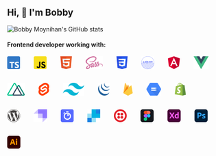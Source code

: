 ## Hi, 👋  I'm Bobby
![Bobby Moynihan's GitHub stats](https://github-readme-stats.vercel.app/api?username=itBme3&hide=issues,stars,contribs&theme=radical&layout=compact)

#### Frontend developer working with:

<div style="width: 100%">
  <img src="assets/ts.png" style="width: auto; height: 30px; float: left; margin-right: 2rem; margin-bottom: 2rem"/>
  <img src="assets/js.png" style="width: auto; height: 30px; float: left; margin-right: 2rem; margin-bottom: 2rem"/>
  <img src="assets/html.png" style="width: auto; height: 30px; float: left; margin-right: 2rem; margin-bottom: 2rem"/>
  <img src="assets/scss.png" style="width: auto; height: 30px; float: left; margin-right: 2rem; margin-bottom: 2rem"/>
  <img src="assets/css.png" style="width: auto; height: 30px; float: left; margin-right: 2rem; margin-bottom: 2rem"/>
  <img src="assets/liquid.png" style="width: auto; height: 30px; float: left; margin-right: 2rem; margin-bottom: 2rem"/>
</div>
<div style="width: 100%">
  <img src="assets/angular.png" style="width: auto; height: 30px; float: left; margin-right: 2rem; margin-bottom: 2rem"/>
  <img src="assets/vue.png" style="width: auto; height: 30px; float: left; margin-right: 2rem; margin-bottom: 2rem"/>
  <img src="assets/nuxt.png" style="width: auto; height: 30px; float: left; margin-right: 2rem; margin-bottom: 2rem"/>
  <img src="assets/svelte.png" style="width: auto; height: 30px; float: left; margin-right: 2rem; margin-bottom: 2rem"/>
  <img src="assets/tailwind.png" style="width: auto; height: 30px; float: left; margin-right: 2rem; margin-bottom: 2rem"/>
  <img src="assets/jquery.png" style="width: auto; height: 30px; float: left; margin-right: 2rem; margin-bottom: 2rem"/>
</div>
<div style="width: 100%">
  <img src="assets/firebase.png" style="width: auto; height: 30px; float: left; margin-right: 2rem; margin-bottom: 2rem"/>
  <img src="assets/google-cloud-storage.png" style="width: auto; height: 30px; float: left; margin-right: 2rem; margin-bottom: 2rem"/>
  <img src="assets/shopify.png" style="width: auto; height: 30px; float: left; margin-right: 2rem; margin-bottom: 2rem"/>
  <img src="assets/wordpress.png" style="width: auto; height: 30px; float: left; margin-right: 2rem; margin-bottom: 2rem"/>
  <img src="assets/strapi.png" style="width: auto; height: 30px; float: left; margin-right: 2rem; margin-bottom: 2rem"/>
  <img src="assets/algolia.png" style="width: auto; height: 30px; float: left; margin-right: 2rem; margin-bottom: 2rem"/>
  <img src="assets/sendgrid.png" style="width: auto; height: 30px; float: left; margin-right: 2rem; margin-bottom: 2rem"/>
  <img src="assets/twilio.png" style="width: auto; height: 30px; float: left; margin-right: 2rem; margin-bottom: 2rem"/>
</div>
<div style="width: 100%">
  <img src="assets/figma.png" style="width: auto; height: 30px; float: left; margin-right: 2rem; margin-bottom: 2rem"/>
  <img src="assets/adobe-xd.png" style="width: auto; height: 30px; float: left; margin-right: 2rem; margin-bottom: 2rem"/>
  <img src="assets/adobe-photoshop.png" style="width: auto; height: 30px; float: left; margin-right: 2rem; margin-bottom: 2rem"/>
  <img src="assets/adobe-illustrator.png" style="width: auto; height: 30px; float: left; margin-right: 2rem; margin-bottom: 2rem"/>
</div>
